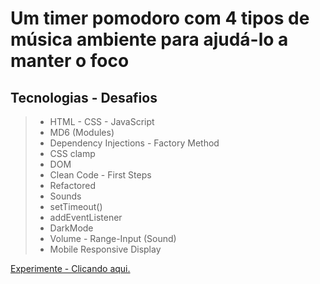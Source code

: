 # Um timer pomodoro com 4 tipos de música ambiente para ajudá-lo a manter o foco

## Tecnologias - Desafios

> - HTML - CSS - JavaScript
> - MD6 (Modules)
> - Dependency Injections - Factory Method
> - CSS clamp
> - DOM
> - Clean Code - First Steps
> - Refactored
> - Sounds
> - setTimeout()
> - addEventListener
> - DarkMode
> - Volume - Range-Input (Sound)
> - Mobile Responsive Display

[Experimente - Clicando aqui.](https://saulocatunda.github.io/focus-timer2.0/)